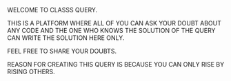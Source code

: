 WELCOME TO CLASSS QUERY.










THIS IS A PLATFORM WHERE ALL OF YOU CAN ASK YOUR DOUBT ABOUT ANY CODE AND THE ONE WHO KNOWS THE SOLUTION OF THE QUERY CAN WRITE THE SOLUTION HERE ONLY.







FEEL FREE TO SHARE YOUR DOUBTS.







REASON FOR CREATING THIS QUERY IS BECAUSE YOU CAN ONLY RISE BY RISING OTHERS.
